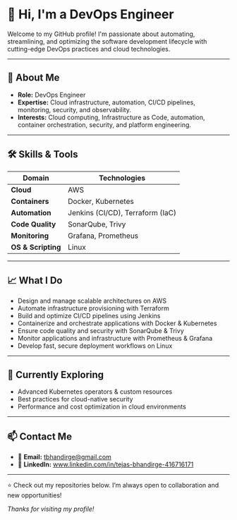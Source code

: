 # 👋 Hi, I'm a DevOps Engineer

Welcome to my GitHub profile! I'm passionate about automating, streamlining, and optimizing the software development lifecycle with cutting-edge DevOps practices and cloud technologies.

---

## 🚀 About Me

- **Role:** DevOps Engineer
- **Expertise:** Cloud infrastructure, automation, CI/CD pipelines, monitoring, security, and observability.
- **Interests:** Cloud computing, Infrastructure as Code, automation, container orchestration, security, and platform engineering.

---

## 🛠️ Skills & Tools

| Domain          | Technologies                                    |
|-----------------|-------------------------------------------------|
| **Cloud**       | AWS                                             |
| **Containers**  | Docker, Kubernetes                              |
| **Automation**  | Jenkins (CI/CD), Terraform (IaC)                |
| **Code Quality**| SonarQube, Trivy                                |
| **Monitoring**  | Grafana, Prometheus                             |
| **OS & Scripting** | Linux                                       |

---

## 📈 What I Do

- Design and manage scalable architectures on AWS
- Automate infrastructure provisioning with Terraform
- Build and optimize CI/CD pipelines using Jenkins
- Containerize and orchestrate applications with Docker & Kubernetes
- Ensure code quality and security with SonarQube & Trivy
- Monitor applications and infrastructure with Prometheus & Grafana
- Develop fast, secure deployment workflows on Linux

---

## 🌱 Currently Exploring

- Advanced Kubernetes operators & custom resources
- Best practices for cloud-native security
- Performance and cost optimization in cloud environments

---

## 📫 Contact Me

- 💌 **Email:** tbhandirge@gmail.com
- 💼 **LinkedIn:** www.linkedin.com/in/tejas-bhandirge-416716171


---

⭐️ Check out my repositories below. I’m always open to collaboration and new opportunities!

*Thanks for visiting my profile!*
